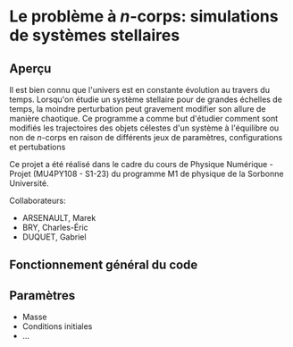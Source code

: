# Le problème à _n_-corps: simulations de systèmes stellaires

## Aperçu

Il est bien connu que l'univers est en constante évolution au travers du temps. Lorsqu'on étudie un système stellaire pour de grandes échelles de temps, la moindre perturbation peut gravement modifier son allure de manière chaotique. Ce programme a comme but d'étudier comment sont modifiés les trajectoires des objets célestes d'un système à l'équilibre ou non de _n_-corps en raison de différents jeux de paramètres, configurations et pertubations

Ce projet a été réalisé dans le cadre du cours de Physique Numérique - Projet (MU4PY108 - S1-23) du programme M1 de physique de la Sorbonne Université.

Collaborateurs:

- ARSENAULT, Marek
- BRY, Charles-Éric
- DUQUET, Gabriel

## Fonctionnement général du code


## Paramètres

- Masse
- Conditions initiales
- ...
